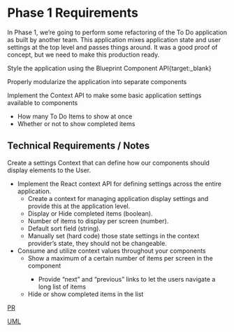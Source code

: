# Phase 1 Requirements

In Phase 1, we’re going to perform some refactoring of the To Do application as built by another team. This application mixes application state and user settings at the top level and passes things around. It was a good proof of concept, but we need to make this production ready.

Style the application using the Blueprint Component API{target:_blank}

Properly modularize the application into separate components

Implement the Context API to make some basic application settings available to components

- How many To Do Items to show at once
- Whether or not to show completed items


## Technical Requirements / Notes

Create a settings Context that can define how our components should display elements to the User.

- Implement the React context API for defining settings across the entire application.
  - Create a context for managing application display settings and provide this at the application level.
  - Display or Hide completed items (boolean).
  - Number of items to display per screen (number).
  - Default sort field (string).
  - Manually set (hard code) those state settings in the context provider’s state, they should not be changeable.
- Consume and utilize context values throughout your components
  - Show a maximum of a certain number of items per screen in the <List /> component
    - Provide “next” and “previous” links to let the users navigate a long list of items
  - Hide or show completed items in the list
 
[PR](https://github.com/SarahTek/ToDo-App/pull/5)

[UML]()
